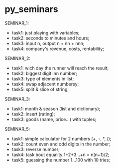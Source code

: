 # py_seminars

SEMINAR_1:
* task1: just playing with variables; 
* task2: seconds to minutes and hours;
* task3: input n, output n + nn + nnn;
* task4: company's revenue, costs, rentability;


SEMINAR_2:
* task1: wich day the runner will reach the result; 
* task2: biggest digit inn number;
* task3: type of elements in list;
* task4: swap adjacent numbersy;
* task5: split & slice of string;

SEMINAR_3:
* task1: month & season (list and dictionary); 
* task2: insert (rating);
* task3: goods (name, price...) with tuples;

SEMINAR_5:
* task1: simple calculator for 2 numbers (+, -, *, /); 
* task2: count even and odd digits in the number;
* task3: reverse number;
* task4: task bout equality 1+2+3...+n = n(n+1)/2;
* task5: guessing the number 1...100 with 10 tries;

